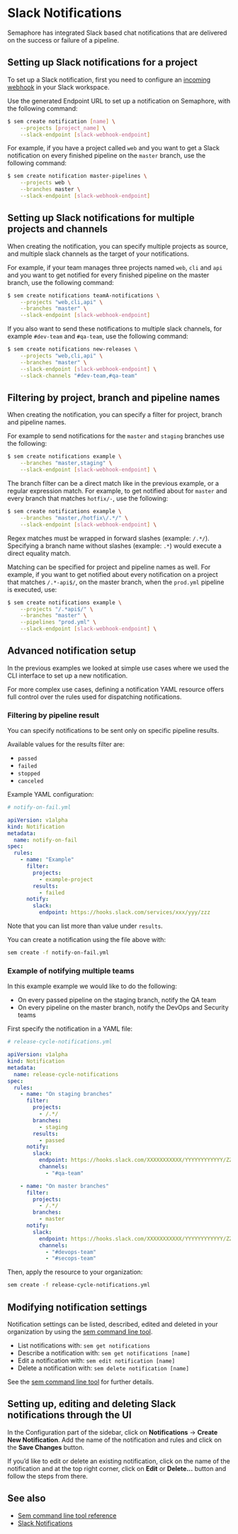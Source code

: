 # Slack Notifications

Semaphore has integrated Slack based chat notifications that are delivered on
the success or failure of a pipeline.

## Setting up Slack notifications for a project

To set up a Slack notification, first you need to configure an [incoming
webhook](https://slack.com/apps/A0F7XDUAZ-incoming-webhooks) in your Slack
workspace.

Use the generated Endpoint URL to set up a notification on Semaphore,
with the following command:

``` bash
$ sem create notification [name] \
    --projects [project_name] \
    --slack-endpoint [slack-webhook-endpoint]
```

For example, if you have a project called `web` and you want to get a Slack
notification on every finished pipeline on the `master` branch, use the
following command:

``` bash
$ sem create notification master-pipelines \
    --projects web \
    --branches master \
    --slack-endpoint [slack-webhook-endpoint]
```

## Setting up Slack notifications for multiple projects and channels

When creating the notification, you can specify multiple projects as source, and
multiple slack channels as the target of your notifications.

For example, if your team manages three projects named `web`, `cli` and `api`
and you want to get notified for every finished pipeline on the master branch,
use the following command:

``` bash
$ sem create notifications teamA-notifications \
    --projects "web,cli,api" \
    --branches "master" \
    --slack-endpoint [slack-webhook-endpoint]
```

If you also want to send these notifications to multiple slack channels, for
example `#dev-team` and `#qa-team`, use the following command:

``` bash
$ sem create notifications new-releases \
    --projects "web,cli,api" \
    --branches "master" \
    --slack-endpoint [slack-webhook-endpoint] \
    --slack-channels "#dev-team,#qa-team"
```

## Filtering by project, branch and pipeline names

When creating the notification, you can specify a filter for project, branch and
pipeline names.

For example to send notifications for the `master` and `staging` branches use
the following:

``` bash
$ sem create notifications example \
    --branches "master,staging" \
    --slack-endpoint [slack-webhook-endpoint] \
```

The branch filter can be a direct match like in the previous example, or a
regular expression match. For example, to get notified about for `master` and
every branch that matches `hotfix/-`, use the following:

``` bash
$ sem create notifications example \
    --branches "master,/hotfix\/.*/" \
    --slack-endpoint [slack-webhook-endpoint] \
```

Regex matches must be wrapped in forward slashes (example: `/.*/`). Specifying a
branch name without slashes (example: `.*`) would execute a direct equality
match.

Matching can be specified for project and pipeline names as well. For example,
if you want to get notified about every notification on a project that matches
`/.*-api$/`, on the master branch, when the `prod.yml` pipeline is executed, use:

``` bash
$ sem create notifications example \
    --projects "/.*api$/" \
    --branches "master" \
    --pipelines "prod.yml" \
    --slack-endpoint [slack-webhook-endpoint] \
```

## Advanced notification setup

In the previous examples we looked at simple use cases where we used the CLI
interface to set up a new notification.

For more complex use cases, defining a notification YAML resource offers full
control over the rules used for dispatching notifications.

### Filtering by pipeline result

You can specify notifications to be sent only on specific pipeline results.

Available values for the results filter are:

- `passed`
- `failed`
- `stopped`
- `canceled`

Example YAML configuration:

``` yaml
# notify-on-fail.yml

apiVersion: v1alpha
kind: Notification
metadata:
  name: notify-on-fail
spec:
  rules:
    - name: "Example"
      filter:
        projects:
          - example-project
        results:
          - failed
      notify:
        slack:
          endpoint: https://hooks.slack.com/services/xxx/yyy/zzz
```

Note that you can list more than value under `results`.

You can create a notification using the file above with:

``` bash
sem create -f notify-on-fail.yml
```

### Example of notifying multiple teams

In this example example we would like to do the following:

- On every passed pipeline on the staging branch, notify the QA team
- On every pipeline on the master branch, notify the DevOps and Security teams

First specify the notification in a YAML file:

``` yaml
# release-cycle-notifications.yml

apiVersion: v1alpha
kind: Notification
metadata:
  name: release-cycle-notifications
spec:
  rules:
    - name: "On staging branches"
      filter:
        projects:
          - /.*/
        branches:
          - staging
        results:
          - passed
      notify:
        slack:
          endpoint: https://hooks.slack.com/XXXXXXXXXXX/YYYYYYYYYYYY/ZZZZZZZZZZ
          channels:
            - "#qa-team"

    - name: "On master branches"
      filter:
        projects:
          - /.*/
        branches:
          - master
      notify:
        slack:
          endpoint: https://hooks.slack.com/XXXXXXXXXXX/YYYYYYYYYYYY/ZZZZZZZZZZ
          channels:
            - "#devops-team"
            - "#secops-team"
```

Then, apply the resource to your organization:

``` bash
sem create -f release-cycle-notifications.yml
```

## Modifying notification settings

Notification settings can be listed, described, edited and deleted in your
organization by using the [sem command line tool](https://docs.semaphoreci.com/article/53-sem-reference).

- List notifications with: `sem get notifications`
- Describe a notification with: `sem get notifications [name]`
- Edit a notification with: `sem edit notification [name]`
- Delete a notification with: `sem delete notification [name]`

See the [sem command line tool](https://docs.semaphoreci.com/article/53-sem-reference)
for further details.

## Setting up, editing and deleting Slack notifications through the UI

In the Configuration part of the sidebar, click on **Notifications** -> **Create New
Notification**. Add the name of the notification and rules and click on the **Save
Changes** button.

If you’d like to edit or delete an existing notification, click on the name of
the notification and at the top right corner, click on **Edit** or **Delete...** button
and follow the steps from there.

## See also

- [Sem command line tool reference](https://docs.semaphoreci.com/article/53-sem-reference)
- [Slack Notifications](https://docs.semaphoreci.com/article/91-slack-notifications)
